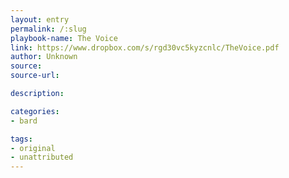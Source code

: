```yaml
---
layout: entry
permalink: /:slug
playbook-name: The Voice
link: https://www.dropbox.com/s/rgd30vc5kyzcnlc/TheVoice.pdf
author: Unknown
source:
source-url:

description:

categories:
- bard

tags:
- original
- unattributed
---
```

